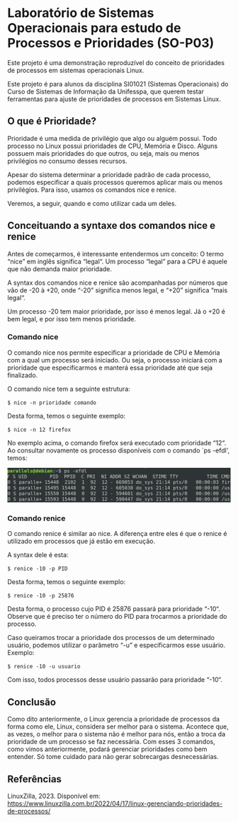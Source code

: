 # Laboratório de Sistemas Operacionais para estudo de Processos e Prioridades (SO-P03)

Este projeto é uma demonstração reproduzível do conceito de prioridades de processos em sistemas operacionais Linux.

Este projeto é para alunos da disciplina SI01021 (Sistemas Operacionais) do Curso de Sistemas de Informação da Unifesspa, que querem testar ferramentas para ajuste de prioridades de processos em Sistemas Linux.

## O que é Prioridade? 

Prioridade é uma medida de privilégio que algo ou alguém possui. Todo processo no Linux possui prioridades de CPU, Memória e Disco. Alguns possuem mais prioridades do que outros, ou seja, mais ou menos privilégios no consumo desses recursos.

Apesar do sistema determinar a prioridade padrão de cada processo, podemos especificar a quais processos queremos aplicar mais ou menos privilégios. Para isso, usamos os comandos nice e renice.

Veremos, a seguir, quando e como utilizar cada um deles.

## Conceituando a syntaxe dos comandos nice e renice

Antes de começarmos, é interessante entendermos um conceito: O termo “nice” em inglês significa “legal“. Um processo “legal” para a CPU é aquele que não demanda maior prioridade.

A syntax dos comandos nice e renice são acompanhadas por números que vão de -20 à +20, onde “-20” significa menos legal, e “+20” significa “mais legal“. 

Um processo -20 tem maior prioridade, por isso é menos legal. Já o +20 é bem legal, e por isso tem menos prioridade.

### Comando nice

O comando nice nos permite especificar a prioridade de CPU e Memória com a qual um processo será iniciado. Ou seja, o processo iniciará com a prioridade que especificarmos e manterá essa prioridade até que seja finalizado.

O comando nice tem a seguinte estrutura:

    $ nice -n prioridade comando

Desta forma, temos o seguinte exemplo:

    $ nice -n 12 firefox

No exemplo acima, o comando firefox será executado com prioridade “12“. Ao consultar novamente os processo disponíveis com o comando `ps -efdl', temos:

![Imagem1](/Imagem1.png)

### Comando renice

O comando renice é similar ao nice. A diferença entre eles é que o renice é utilizado em processos que já estão em execução.

A syntax dele é esta:

    $ renice -10 -p PID

Desta forma, temos o seguinte exemplo:

    $ renice -10 -p 25876

Desta forma, o processo cujo PID é 25876 passará para prioridade “-10“. Observe que é preciso ter o número do PID para trocarmos a prioridade do processo.

Caso queiramos trocar a prioridade dos processos de um determinado usuário, podemos utilizar o parâmetro “-u” e especificarmos esse usuário. Exemplo:

    $ renice -10 -u usuario

Com isso, todos processos desse usuário passarão para prioridade “-10“.

## Conclusão

Como dito anteriormente, o Linux gerencia a prioridade de processos da forma como ele, Linux, considera ser melhor para o sistema. Acontece que, as vezes, o melhor para o sistema não é melhor para nós, então a troca da prioridade de um processo se faz necessária. Com esses 3 comandos, como vimos anteriormente, podará gerenciar prioridades como bem entender. Só tome cuidado para não gerar sobrecargas desnecessárias.

## Referências

LinuxZilla, 2023. Disponível em: https://www.linuxzilla.com.br/2022/04/17/linux-gerenciando-prioridades-de-processos/


